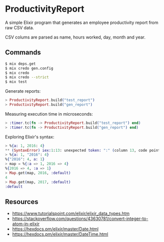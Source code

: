 # ProductivityReport

A simple Elixir program that generates an employee productivity report from raw CSV data.

CSV colums are parsed as name, hours worked, day, month and year.

## Commands

```bash
$ mix deps.get
$ mix credo gen.config
$ mix credo
$ mix credo --strict
$ mix test
```

Generate reports:

```elixir
> ProductivityReport.build("test_report")
> ProductivityReport.build("gen_report")
```

Measuring execution time in microseconds:

```elixir
> :timer.tc(fn -> ProductivityReport.build("test_report") end)
> :timer.tc(fn -> ProductivityReport.build("gen_report") end)
```

Exploring Elixir's syntax:

```elixir
> %{a: 1, 2016: 4}
** (SyntaxError) iex:1:13: unexpected token: ":" (column 13, code point U+003A)
> %{a: 1, "2016": 4}
%{"2016": 4, a: 1}
> map = %{:a => 1, 2016 => 4}
%{2016 => 4, :a => 1}
> Map.get(map, 2016, :default)
4
> Map.get(map, 2017, :default)
:default
```

## Resources

- https://www.tutorialspoint.com/elixir/elixir_data_types.htm
- https://stackoverflow.com/questions/43630781/convert-integer-to-atom-in-elixir
- https://hexdocs.pm/elixir/master/Date.html
- https://hexdocs.pm/elixir/master/DateTime.html
